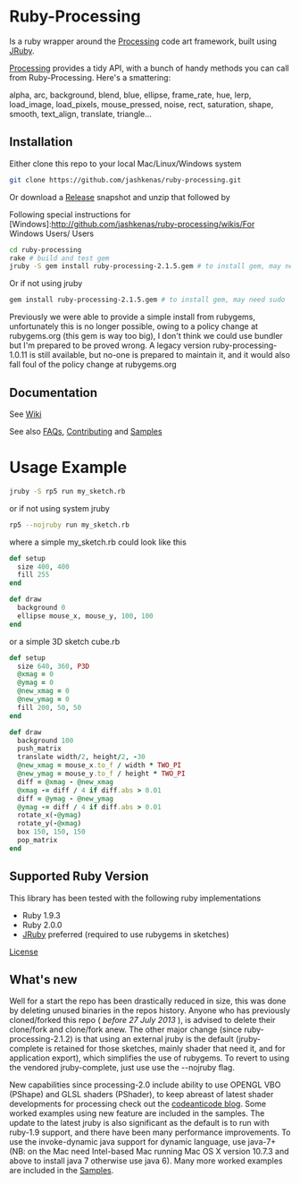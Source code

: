 # Ruby-Processing

Is a ruby wrapper around the [Processing][] code art framework, built using [JRuby][].

[Processing][] provides a tidy API, with a bunch of handy methods you can call 
  from Ruby-Processing. Here's a smattering:
  
  alpha, arc, background, blend, blue, ellipse, frame_rate, hue, lerp, 
  load_image, load_pixels, mouse_pressed, noise, rect, saturation, shape, 
  smooth, text_align, translate, triangle...

## Installation
Either clone this repo to your local Mac/Linux/Windows system
```bash
git clone https://github.com/jashkenas/ruby-processing.git
```
Or download a [Release][] snapshot and unzip that followed by

Following special instructions for [Windows]:http://github.com/jashkenas/ruby-processing/wikis/For Windows Users/ Users

```bash
cd ruby-processing
rake # build and test gem
jruby -S gem install ruby-processing-2.1.5.gem # to install gem, may need sudo
```

Or if not using jruby
```bash
gem install ruby-processing-2.1.5.gem # to install gem, may need sudo

```

Previously we were able to provide a simple install from rubygems, unfortunately this is no longer possible, owing to a policy change at rubygems.org (this gem is way too big), I don't think we could use bundler but I'm prepared to be proved wrong. A legacy version ruby-processing-1.0.11 is still available, but no-one is prepared to maintain it, and it would also fall foul of the policy change at rubygems.org

## Documentation

See [Wiki][]

See also [FAQs][], [Contributing][] and [Samples][]

# Usage Example

```bash
jruby -S rp5 run my_sketch.rb
```

or if not using system jruby

```bash
rp5 --nojruby run my_sketch.rb
```

where a simple my_sketch.rb could look like this

```ruby
def setup
  size 400, 400  
  fill 255
end

def draw
  background 0
  ellipse mouse_x, mouse_y, 100, 100
end
```

or a simple 3D sketch cube.rb

```ruby
def setup
  size 640, 360, P3D 
  @xmag = 0
  @ymag = 0
  @new_xmag = 0
  @new_ymag = 0 
  fill 200, 50, 50
end

def draw    
  background 100    
  push_matrix    
  translate width/2, height/2, -30    
  @new_xmag = mouse_x.to_f / width * TWO_PI
  @new_ymag = mouse_y.to_f / height * TWO_PI    
  diff = @xmag - @new_xmag
  @xmag -= diff / 4 if diff.abs > 0.01    
  diff = @ymag - @new_ymag
  @ymag -= diff / 4 if diff.abs > 0.01    
  rotate_x(-@ymag) 
  rotate_y(-@xmag)    
  box 150, 150, 150        
  pop_matrix        
end

```

## Supported Ruby Version

This library has been tested with the following ruby implementations

* Ruby 1.9.3
* Ruby 2.0.0
* [JRuby][] preferred (required to use rubygems in sketches)

[License][]

[license]:LICENSE.md
[contributing]:CONTRIBUTING.md
[jruby]:http://www.jruby.org/
[processing]: http://www.processing.org/
[samples]:https://github.com/jashkenas/ruby-processing/tree/master/samples/
[wiki]:http://github.com/jashkenas/ruby-processing/wikis/
[FAQs]:http://github.com/jashkenas/ruby-processing/wikis/FAQs/
[release]:https://github.com/jashkenas/ruby-processing/releases/

## What's new

Well for a start the repo has been drastically reduced in size, this was done by deleting unused binaries in the repos history. Anyone who has previously cloned/forked this repo ( _before 27 July 2013_ ), is advised to delete their clone/fork and clone/fork anew.  The other major change (since ruby-processing-2.1.2) is that using an external jruby is the default (jruby-complete is retained for those sketches, mainly shader that need it, and for application export), which simplifies the use of rubygems. To revert to using the vendored jruby-complete, just use use the --nojruby flag.

New capabilities since processing-2.0 include ability to use OPENGL VBO (PShape) and GLSL shaders (PShader), to keep abreast of latest shader developments for processing check out the [codeanticode blog](http://codeanticode.wordpress.com/2013/06/04/processing-2-0-is-out-processing-2-0-is-in/). Some worked examples using new feature are included in the samples. The update to the latest jruby is also significant as the default is to run with ruby-1.9 support, and there have been many performance improvements. To use the invoke-dynamic java support for dynamic language, use java-7+ (NB: on the Mac need Intel-based Mac running Mac OS X version 10.7.3 and above to install java 7 otherwise use java 6). Many more worked examples are included in the [Samples][].



